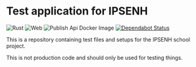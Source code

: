 # Test application for IPSENH

![Rust](https://github.com/journalio/test-rocket-app/workflows/Rust/badge.svg?branch=develop)
![Web](https://github.com/journalio/test-rocket-app/workflows/Web/badge.svg?branch=develop)
![Publish Api Docker Image](https://github.com/journalio/test-rocket-app/workflows/Publish%20Api%20Docker%20Image/badge.svg?branch=develop)
[![Dependabot Status](https://api.dependabot.com/badges/status?host=github&repo=journalio/test-rocket-app)](https://dependabot.com)

This is a repository containing test files and setups for the IPSENH school project.

This is not production code and should only be used for testing things.
